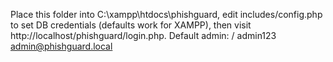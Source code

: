 Place this folder into C:\xampp\htdocs\phishguard, edit includes/config.php to set DB credentials (defaults work for XAMPP), then visit http://localhost/phishguard/login.php. Default admin:  / admin123
admin@phishguard.local
